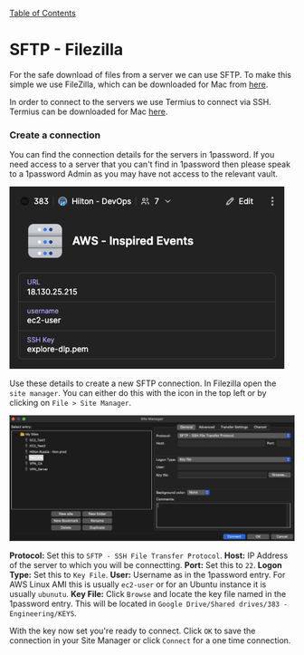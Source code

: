 [Table of Contents](/readme.md)

# SFTP - Filezilla

For the safe download of files from a server we can use SFTP. To make this simple we use FileZilla, which can be downloaded for Mac from [here](https://filezilla-project.org/download.php?platform=osx).

In order to connect to the servers we use Termius to connect via SSH. Termius can be downloaded for Mac [here](https://termius.com/mac-os).

### Create a connection

You can find the connection details for the servers in 1password. If you need access to a server that you can't find in 1password then please speak to a 1password Admin as you may have not access to the relevant vault.

![1password](/Assets/1password.png)

Use these details to create a new SFTP connection. In Filezilla open the `site manager`. You can either do this with the icon in the top left or by clicking on `File > Site Manager`.

![New Site](/Assets/new-site.png)

<b>Protocol:</b> Set this to `SFTP - SSH File Transfer Protocol`.
<b>Host:</b> IP Address of the server to which you will be connectting.
<b>Port:</b> Set this to `22`.
<b>Logon Type:</b> Set this to `Key File`.
<b>User:</b> Username as in the 1password entry. For AWS Linux AMI this is usually `ec2-user` or for an Ubuntu instance it is usually `ubunutu`.
<b>Key File:</b> Click `Browse` and locate the key file named in the 1password entry. This will be located in `Google Drive/Shared drives/383 - Engineering/KEYS`.

With the key now set you're ready to connect. Click `OK` to save the connection in your Site Manager or click `Connect` for a one time connection.
